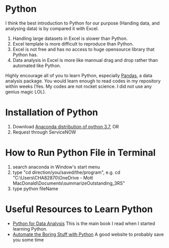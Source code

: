 # Python
I think the best introduction to Python for our purpose (Handing data, and analysing data) is by compared it with Excel.

1. Handling large datasets in Excel is slower than Python.
2. Excel template is more difficult to reproduce than Python.
3. Excel is not free and has no access to huge opensource library that Python has.
4. Data analysis in Excel is more like mannual drag and drop rather than automated like Python.

Highly encourage all of you to learn Python, especially [Pandas](https://pandas.pydata.org/), a data analysis package. You would learn enough to read codes in my repository within weeks (Yes. My codes are not rocket science. I did not use any genius magic LOL).

# Installation of Python
1. Download [Anaconda distribution of python 3.7](https://www.anaconda.com/distribution/), OR
2. Request through ServiceNOW

# How to Run Python File in Terminal
1. search anaconda in Window's start menu
2. type "cd direction/you/saved/the/program", e.g. cd "C:\Users\CHA82870\OneDrive - Mott MacDonald\Documents\summarizeOutstanding_3RS"
3. type python fileName

# Useful Resources to Learn Python
* [Python for Data Analysis](https://www.oreilly.com/library/view/python-for-data/9781491957653/)
  This is the main book I read when I started learning Python.
* [Automate the Boring Stuff with Python](https://automatetheboringstuff.com/)
  A good website to probably save you some time
